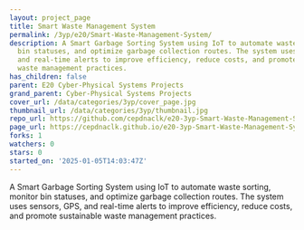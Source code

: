 ```yaml
---
layout: project_page
title: Smart Waste Management System
permalink: /3yp/e20/Smart-Waste-Management-System/
description: A Smart Garbage Sorting System using IoT to automate waste sorting, monitor
  bin statuses, and optimize garbage collection routes. The system uses sensors, GPS,
  and real-time alerts to improve efficiency, reduce costs, and promote sustainable
  waste management practices.
has_children: false
parent: E20 Cyber-Physical Systems Projects
grand_parent: Cyber-Physical Systems Projects
cover_url: /data/categories/3yp/cover_page.jpg
thumbnail_url: /data/categories/3yp/thumbnail.jpg
repo_url: https://github.com/cepdnaclk/e20-3yp-Smart-Waste-Management-System
page_url: https://cepdnaclk.github.io/e20-3yp-Smart-Waste-Management-System
forks: 1
watchers: 0
stars: 0
started_on: '2025-01-05T14:03:47Z'
---
```


A Smart Garbage Sorting System using IoT to automate waste sorting, monitor bin statuses, and optimize garbage collection routes. The system uses sensors, GPS, and real-time alerts to improve efficiency, reduce costs, and promote sustainable waste management practices.